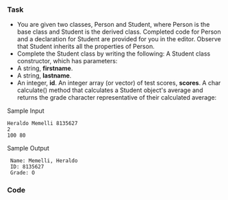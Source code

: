### Task 

* You are given two classes, Person and Student, where Person is the base class and Student is the derived class. Completed code for Person and a declaration for Student are provided for you in the editor. Observe that Student inherits all the properties of Person.
* Complete the Student class by writing the following:
A Student class constructor, which has  parameters:
* A string, **firstname**.
* A string, **lastname**.
* An integer, **id**.
An integer array (or vector) of test scores, **scores**.
A char calculate() method that calculates a Student object's average and returns the grade character representative of their calculated average:

Sample Input
```
Heraldo Memelli 8135627
2
100 80
```
Sample Output
```
 Name: Memelli, Heraldo
 ID: 8135627
 Grade: O
 ```
 ### Code
 ```
 ```
